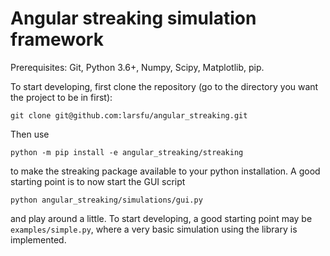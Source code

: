 # Angular streaking simulation framework

Prerequisites: Git, Python 3.6+, Numpy, Scipy, Matplotlib, pip.

To start developing, first clone the repository (go to the directory you want the project to be in first):

```
git clone git@github.com:larsfu/angular_streaking.git
```

Then use 
```
python -m pip install -e angular_streaking/streaking
```
to make the streaking package available to your python installation.
A good starting point is to now start the GUI script

```
python angular_streaking/simulations/gui.py
```
and play around a little. To start developing, a good starting point
may be `examples/simple.py`, where a very basic simulation using the 
library is implemented.